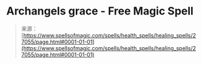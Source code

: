 <!--yml
category: 未分类
date: 2024-06-12 19:15:42
-->

# Archangels grace - Free Magic Spell

> 来源：[https://www.spellsofmagic.com/spells/health_spells/healing_spells/27055/page.html#0001-01-01](https://www.spellsofmagic.com/spells/health_spells/healing_spells/27055/page.html#0001-01-01)